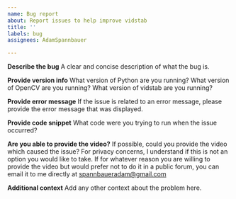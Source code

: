 ```yaml
---
name: Bug report
about: Report issues to help improve vidstab
title: ''
labels: bug
assignees: AdamSpannbauer

---
```


**Describe the bug**
A clear and concise description of what the bug is.

**Provide version info**
What version of Python are you running?
What version of OpenCV are you running?
What version of vidstab are you running?

**Provide error message**
If the issue is related to an error message, please provide the error message that was displayed.

**Provide code snippet**
What code were you trying to run when the issue occurred?

**Are you able to provide the video?**
If possible, could you provide the video which caused the issue?  For privacy concerns, I understand if this is not an option you would like to take.  If for whatever reason you are willing to provide the video but would prefer not to do it in a public forum, you can email it to me directly at spannbaueradam@gmail.com

**Additional context**
Add any other context about the problem here.

